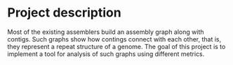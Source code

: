 # Project description
Most of the existing assemblers build an assembly graph along with contigs.
Such graphs show how contings connect with each other, that is, they
represent a repeat structure of a genome. The goal of this project is to
implement a tool for analysis of such graphs using different metrics.
